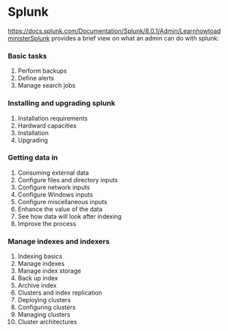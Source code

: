 # Splunk

https://docs.splunk.com/Documentation/Splunk/8.0.1/Admin/LearnhowtoadministerSplunk provides a brief view on what an admin can do with splunk:

### Basic tasks

1. Perform backups
2. Define alerts
3. Manage search jobs

### Installing and upgrading splunk

1. Installation requirements
2. Hardward capacities
3. Installation
4. Upgrading

### Getting data in

1. Consuming external data
2. Configure files and directory inputs
3. Configure network inputs
4. Configure Windows inputs
5. Configure miscellaneous inputs
6. Enhance the value of the data
7. See how data will look after indexing
8. Improve the process

### Manage indexes and indexers

1. Indexing basics
2. Manage indexes
3. Manage index storage
4. Back up index
5. Archive index
6. Clusters and index replication
7. Deploying clusters
8. Configuring clusters
9. Managing clusters
10. Cluster architectures